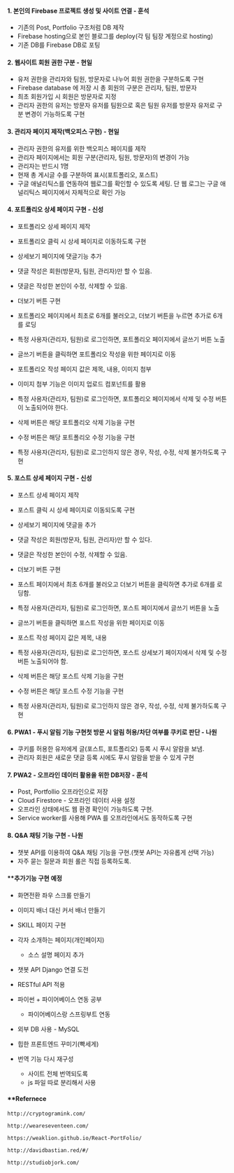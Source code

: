 #### 1. 본인의 Firebase 프로젝트 생성 및 사이트 연결 - 훈석

- 기존의 Post, Portfolio 구조처럼 DB 제작
- Firebase hosting으로 본인 블로그를 deploy(각 팀 팀장 계정으로 hosting)
- 기존 DB를 Firebase DB로 포팅



#### 2. 웹사이트 회원 권한 구분 - 현일

- 유저 권한을 관리자와 팀원, 방문자로 나누어 회원 권한을 구분하도록 구현
- Firebase database 에 저장 시 총 회원의 구분은 관리자, 팀원, 방문자
- 최초 회원가입 시 회원은 방문자로 지정
- 관리자 권한의 유저는 방문자 유저를 팀원으로 혹은 팀원 유저를 방문자 유저로 구분 변경이 가능하도록 구현



#### 3. 관리자 페이지 제작(백오피스 구현) - 현일

- 관리자 권한의 유저를 위한 백오피스 페이지를 제작
- 관리자 페이지에서는 회원 구분(관리자, 팀원, 방문자)의 변경이 가능
- 관리자는 반드시 1명
- 현재 총 게시글 수를 구분하여 표시(포트폴리오, 포스트)
- 구글 애널리틱스를 연동하여 웹로그를 확인할 수 있도록 세팅. 단 웹 로그는 구글 애널리틱스 페이지에서 자체적으로 확인 가능



#### 4. 포트폴리오 상세 페이지 구현 - 신성

- 포트폴리오 상세 페이지 제작
- 포트폴리오 클릭 시 상세 페이지로 이동하도록 구현



- 상세보기 페이지에 댓글기능 추가
- 댓글 작성은 회원(방문자, 팀원, 관리자)만 할 수 있음.
- 댓글은 작성한 본인이 수정, 삭제할 수 있음.



- 더보기 버튼 구현
- 포트폴리오 페이지에서 최초로 6개를 불러오고, 더보기 버튼을 누르면 추가로 6개를 로딩



- 특정 사용자(관리자, 팀원)로 로그인하면, 포트폴리오 페이지에서 글쓰기 버튼 노출
- 글쓰기 버튼을 클릭하면 포트폴리오 작성을 위한 페이지로 이동
- 포트폴리오 작성 페이지 값은 제목, 내용, 이미지 첨부
- 이미지 첨부 기능은 이미지 업로드 컴포넌트를 활용



- 특정 사용자(관리자, 팀원)로 로그인하면, 포트폴리오 페이지에서 삭제 및 수정 버튼이 노출되어야 한다.
- 삭제 버튼은 해당 포트폴리오 삭제 기능을 구현
- 수정 버튼은 해당 포트폴리오 수정 기능을 구현



- 특정 사용자(관리자, 팀원)로 로그인하지 않은 경우, 작성, 수정, 삭제 불가하도록 구현



#### 5. 포스트 상세 페이지 구현 - 신성

- 포스트 상세 페이지 제작
- 포스트 클릭 시 상세 페이지로 이동되도록 구현



- 상세보기 페이지에 댓글을 추가
- 댓글 작성은 회원(방문자, 팀원, 관리자)만 할 수 있다.
- 댓글은 작성한 본인이 수정, 삭제할 수 있음.



- 더보기 버튼 구현
- 포스트 페이지에서 최초 6개를 불러오고 더보기 버튼을 클릭하면 추가로 6개를 로딩함.



- 특정 사용자(관리자, 팀원)로 로그인하면, 포스트 페이지에서 글쓰기 버튼을 노출
- 글쓰기 버튼을 클릭하면 포스트 작성을 위한 페이지로 이동
- 포스트 작성 페이지 값은 제목, 내용



- 특정 사용자(관리자, 팀원)로 로그인하면, 포스트 상세보기 페이지에서 삭제 및 수정 버튼 노출되어야 함.
- 삭제 버튼은 해당 포스트 삭제 기능을 구현
- 수정 버튼은 해당 포스트 수정 기능을 구현



- 특정 사용자(관리자, 팀원)로 로그인하지 않은 경우, 작성, 수정, 삭제 불가하도록 구현



#### 6. PWA1 - 푸시 알림 기능 구현첫 방문 시 알림 허용/차단 여부를 쿠키로 판단 - 나원

- 쿠키를 허용한 유저에게 글(포스트, 포트폴리오) 등록 시 푸시 알람을 보냄.
- 관리자 회원은 새로운 댓글 등록 시에도 푸시 알람을 받을 수 있게 구현



#### 7. PWA2 - 오프라인 데이터 활용을 위한 DB저장 - 훈석

- Post, Portfollio 오프라인으로 저장
- Cloud Firestore - 오프라인 데이터 사용 설정
- 오프라인 상태에서도 웹 환경 확인이 가능하도록 구현.
- Service worker를 사용해 PWA 를 오프라인에서도 동작하도록 구현



#### 8. Q&A 채팅 기능 구현 - 나원

- 챗봇 API를 이용하여 Q&A 채팅 기능을 구현.(챗봇 API는 자유롭게 선택 가능)
- 자주 묻는 질문과 회원 롤은 직접 등록하도록.



#### **추가기능 구현 예정

- 화면전환 좌우 스크롤 만들기
- 이미지 배너 대신 커서 배너 만들기
- SKILL 페이지 구현
- 각자 소개하는 페이지(개인페이지)
  - 소스 설명 페이지 추가
- 챗봇 API Django 연결 도전
- RESTful API 적용
- 파이썬 + 파이어베이스 연동 공부
  - 파이어베이스랑 스프링부트 연동
- 외부 DB 사용 - MySQL
- 힙한 프론트엔드 꾸미기(빡세게)



- 번역 기능 다시 재구성
  - 사이트 전체 번역되도록
  - js 파일 따로 분리해서 사용



#### **Refernece

`http://cryptogramink.com/`

`http://weareseventeen.com/`

`https://weaklion.github.io/React-PortFolio/`

`http://davidbastian.red/#/`

`http://studiobjork.com/`


